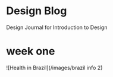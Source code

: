 Design Blog
======

Design Journal for Introduction to Design


week one
======
![Health in Brazil](/images/brazil info 2)
